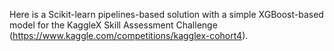Here is a Scikit-learn pipelines-based solution with a simple XGBoost-based model for the KaggleX Skill Assessment Challenge (https://www.kaggle.com/competitions/kagglex-cohort4).
